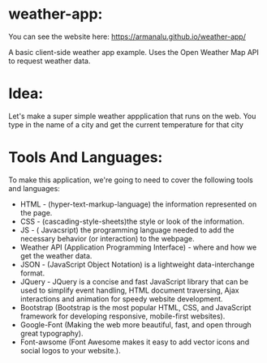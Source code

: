 # weather-app:

You can see the website here:  https://armanalu.github.io/weather-app/

A basic client-side weather app example.
Uses the Open Weather Map API to request weather data.

# Idea:

 Let's make a super simple weather appplication that runs on the web. You type in the name of a city and get the current temperature for that city
 
# Tools And Languages: 

 To make this application, we're going to need to cover the following tools and languages:
 
- HTML - (hyper-text-markup-language)  the information represented on the page.
- CSS - (cascading-style-sheets)the style or look of the information.
- JS - ( Javacsript)  the programming language needed to add the necessary behavior (or interaction) to the webpage.
- Weather API (Application Programming Interface) - where and how we get the weather data.
- JSON - (JavaScript Object Notation) is a lightweight data-interchange format.
- JQuery - JQuery is a concise and fast JavaScript library that can be used to simplify event handling, HTML document traversing, Ajax interactions and animation for speedy website development.
- Bootstrap (Bootstrap is the most popular HTML, CSS, and JavaScript framework for developing responsive, mobile-first websites).
- Google-Font (Making the web more beautiful, fast, and open through great typography).
- Font-awsome (Font Awesome makes it easy to add vector icons and social logos to your website.).
